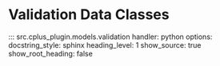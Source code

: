 # Validation Data Classes

::: src.cplus_plugin.models.validation
    handler: python
    options:
        docstring_style: sphinx
        heading_level: 1
        show_source: true
        show_root_heading: false